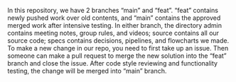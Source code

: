 In this repository, we have 2 branches “main” and “feat”. “feat” contains newly pushed work over old contents, and “main” contains the approved merged work after intensive testing. In either branch, the directory admin contains meeting notes, group rules, and videos; source contains all our source code; specs contains decisions, pipelines, and flowcharts we made. To make a new change in our repo, you need to first take up an issue. Then someone can make a pull request to merge the new solution into the “feat” branch and close the issue. After code style reviewing and functionality testing, the change will be merged into “main” branch.
